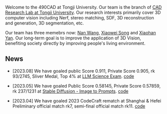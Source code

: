 Welcome to the 490CAD at Tongji University. Our team is the branch of [CAD Research Lab at Tongji University](https://github.com/TJ-CADResearchLab/). Our research interests primarily cover 3D computer vision including Nerf, stereo matching, SDF, 3D reconstruction and generation, 3D segmentation, etc.

Our team has three memebrs now: [Nan Wang](https://github.com/BigCiLeng), [Xiaowei Song](https://github.com/KevinSONG729) and [Xiaohan Yan](https://github.com/Micro-han). Our long-term goal is to improve the application of 3D Vision, benefiting society directly by improving people's living environment.

## News

- [2023.08] We have goaled public Score 0.911, Private Score 0.905, rk 93/2745, Sliver Medal, Top 4% at [LLM Science Exam](https://www.kaggle.com/competitions/kaggle-llm-science-exam?rvi=1). [code](https://github.com/490CAD/LLM4Science)

- [2023.05] We have goaled Public Score 0.58145, Private Score 0.57859, rk 237/1231 at [Stable Diffusion - Image to Prompts](https://www.kaggle.com/competitions/stable-diffusion-image-to-prompts/overview). [code](https://github.com/490CAD/ImagetoPrompts)

- [2023.04] We have goaled 2023 CodeCraft rematch at Shanghai & Hefei Preliminary official match rk7, semi-final official match rk11. [code](https://github.com/490CAD/HUAWEIRobot)
